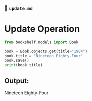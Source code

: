 ### 📄 `update.md`

# Update Operation

```python
from bookshelf.models import Book

book = Book.objects.get(title="1984")
book.title = "Nineteen Eighty-Four"
book.save()
print(book.title)
```

## Output:

Nineteen Eighty-Four

